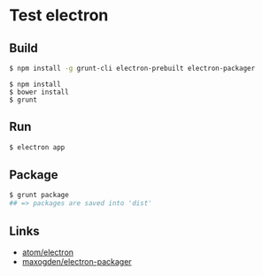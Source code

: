 # Test electron

## Build

```sh
$ npm install -g grunt-cli electron-prebuilt electron-packager
```
```
$ npm install
$ bower install
$ grunt
```

## Run

```sh
$ electron app
```

## Package

```sh
$ grunt package
## => packages are saved into 'dist'
```

## Links

* [atom/electron](https://github.com/atom/electron)
* [maxogden/electron-packager](https://github.com/maxogden/electron-packager)

